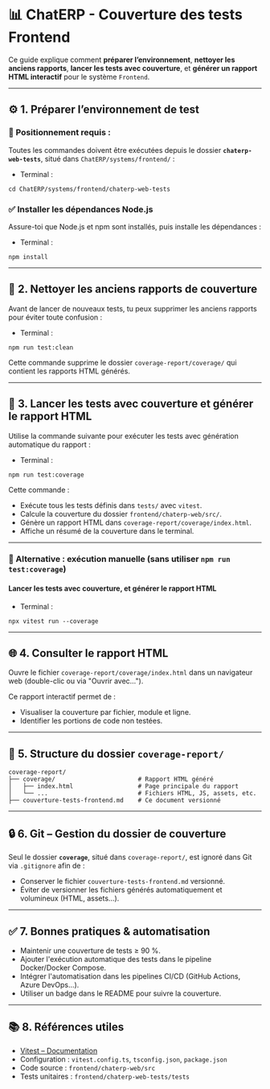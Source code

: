 ﻿# 📊 ChatERP - Couverture des tests Frontend

Ce guide explique comment **préparer l’environnement**, **nettoyer les anciens rapports**, **lancer les tests avec couverture**, et **générer un rapport HTML interactif** pour le système `Frontend`.

---

## ⚙️ 1. Préparer l’environnement de test

### 📁 Positionnement requis :

Toutes les commandes doivent être exécutées depuis le dossier **`chaterp-web-tests`**, situé dans `ChatERP/systems/frontend/` :

- Terminal :
~~~
cd ChatERP/systems/frontend/chaterp-web-tests
~~~

### ✅ Installer les dépendances Node.js

Assure-toi que Node.js et npm sont installés, puis installe les dépendances :

- Terminal :
~~~
npm install
~~~

---

## 🧹 2. Nettoyer les anciens rapports de couverture

Avant de lancer de nouveaux tests, tu peux supprimer les anciens rapports pour éviter toute confusion :

- Terminal :
~~~
npm run test:clean
~~~

Cette commande supprime le dossier `coverage-report/coverage/` qui contient les rapports HTML générés.

---

## 🧪 3. Lancer les tests avec couverture et générer le rapport HTML

Utilise la commande suivante pour exécuter les tests avec génération automatique du rapport :

- Terminal :
~~~
npm run test:coverage
~~~

Cette commande :

- Exécute tous les tests définis dans `tests/` avec `vitest`.  
- Calcule la couverture du dossier `frontend/chaterp-web/src/`.
- Génère un rapport HTML dans `coverage-report/coverage/index.html`.
- Affiche un résumé de la couverture dans le terminal.

---

### 🔁 Alternative : exécution manuelle (sans utiliser `npm run test:coverage`)

#### Lancer les tests avec couverture, et générer le rapport HTML

- Terminal :
~~~
npx vitest run --coverage
~~~

---

## 🌐 4. Consulter le rapport HTML

Ouvre le fichier `coverage-report/coverage/index.html` dans un navigateur web (double-clic ou via "Ouvrir avec...").

Ce rapport interactif permet de :

- Visualiser la couverture par fichier, module et ligne.
- Identifier les portions de code non testées.

---

## 📁 5. Structure du dossier `coverage-report/`

~~~
coverage-report/
├── coverage/                       # Rapport HTML généré
│   ├── index.html                  # Page principale du rapport
│   └── ...                         # Fichiers HTML, JS, assets, etc.
├── couverture-tests-frontend.md    # Ce document versionné
~~~

---

## 🔒 6. Git – Gestion du dossier de couverture

Seul le dossier **`coverage`**, situé dans `coverage-report/`, est ignoré dans Git via `.gitignore` afin de :

- Conserver le fichier `couverture-tests-frontend.md` versionné.
- Éviter de versionner les fichiers générés automatiquement et volumineux (HTML, assets...).

---

## ✅ 7. Bonnes pratiques & automatisation

- Maintenir une couverture de tests ≥ 90 %.
- Ajouter l'exécution automatique des tests dans le pipeline Docker/Docker Compose.
- Intégrer l'automatisation dans les pipelines CI/CD (GitHub Actions, Azure DevOps...).
- Utiliser un badge dans le README pour suivre la couverture.

---

## 📚 8. Références utiles

- [Vitest – Documentation](https://vitest.dev/guide/)
- Configuration : `vitest.config.ts`, `tsconfig.json`, `package.json`  
- Code source : `frontend/chaterp-web/src`
- Tests unitaires : `frontend/chaterp-web-tests/tests`
